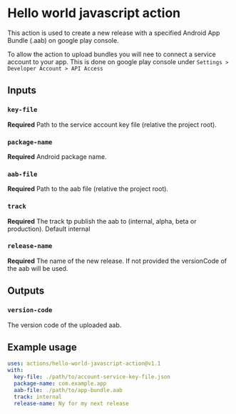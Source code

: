 # Hello world javascript action

This action is used to create a new release with a specified Android App Bundle (.aab) on google play console.

To allow the action to upload bundles you will nee to connect a service account to your app.
This is done on google play console under `Settings > Developer Account > API Access`

## Inputs

### `key-file`

**Required** Path to the service account key file (relative the project root).

### `package-name`

**Required** Android package name.

### `aab-file`

**Required** Path to the aab file (relative the project root).

### `track`

**Required** The track tp publish the aab to (internal, alpha, beta or production). Default internal

### `release-name`

**Required** The name of the new release. If not provided the versionCode of the aab will be used.

## Outputs

### `version-code`

The version code of the uploaded aab.

## Example usage

```yml
uses: actions/hello-world-javascript-action@v1.1
with:
  key-file: ./path/to/account-service-key-file.json
  package-name: com.example.app
  aab-file: ./path/to/app-bundle.aab
  track: internal
  release-name: Ny for my next release
```
